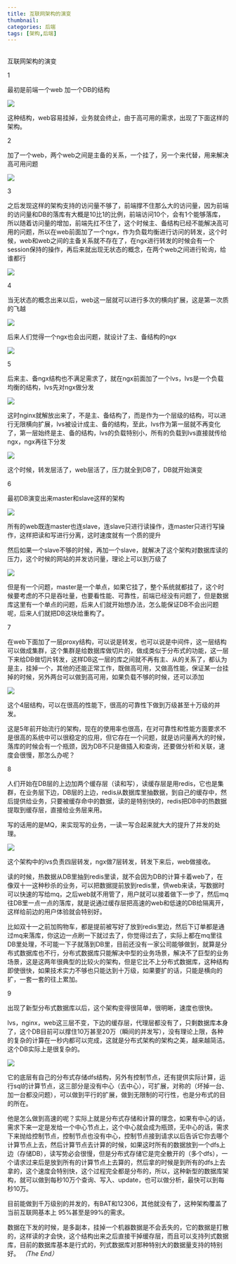```yaml
---
title: 互联网架构的演变
thumbnail: 
categories: 后端
tags: [架构,后端]
---
```

##  

互联网架构的演变

  

  

1

最初是前端一个web 加一个DB的结构

![](640_4.png)  

这种结构，web容易挂掉，业务就会终止，由于高可用的需求，出现了下面这样的架构。

2

加了一个web，两个web之间是主备的关系，一个挂了，另一个来代替，用来解决高可用问题

![](640_7.png)  

3

之后发现这样的架构支持的访问量不够了，前端撑不住那么大的访问量，因为前端的访问量和DB的落库有大概是10比1的比例，前端访问10个，会有1个能够落库，所以随着访问量的增加，前端先扛不住了，这个时候主、备结构已经不能解决高可用的问题，所以在web前面加了一个ngx，作为负载均衡进行访问的转发，这个时候，web和web之间的主备关系就不存在了，在ngx进行转发的时候会有一个session保持的操作，再后来就出现无状态的概念，在两个web之间进行轮询，给谁都行

![](640_2.png)  

4

当无状态的概念出来以后，web这一层就可以进行多次的横向扩展，这是第一次质的飞越

![](640.png)  

后来人们觉得一个ngx也会出问题，就设计了主、备结构的ngx

![](640_9.png)  

  

5

后来主、备ngx结构也不满足需求了，就在ngx前面加了一个lvs，lvs是一个负载均衡的结构，lvs先对ngx做分发

![](640_3.png)  

这时nginx就解放出来了，不是主、备结构了，而是作为一个层级的结构，可以进行无限横向扩展，lvs被设计成主、备的结构，至此，lvs作为第一层就不再变化了，第一层始终是主、备的结构，lvs的负载特别小，所有的负载到lvs直接就传给ngx，ngx再往下分发

![](640_8.png)  

这个时候，转发层活了，web层活了，压力就全到DB了，DB就开始演变

6

最初DB演变出来master和slave这样的架构

![](640_11.png)  

所有的web既连master也连slave，连slave只进行读操作，连master只进行写操作，这样把读和写进行分离，这时速度就有一个质的提升

然后如果一个slave不够的时候，再加一个slave，就解决了这个架构对数据库读的压力，这个时候的网站的并发访问量，理论上可以到万级了

![](640_1.png)  

但是有一个问题，master是一个单点，如果它挂了，整个系统就都挂了，这个时候要考虑的不只是吞吐量，也要看性能、可靠性，前端已经没有问题了，但是数据库这里有一个单点的问题，后来人们就开始想办法，怎么能保证DB不会出问题呢，后来人们就把DB这块给重构了。

7

在web下面加了一层proxy结构，可以说是转发，也可以说是中间件，这一层结构可以做成集群，这个集群是给数据库做切片的，做成类似于分布式的功能，这一层下来给DB做切片转发，这样DB这一层的库之间就不再有主、从的关系了，都认为是主，挂掉一个，其他的还能正常工作，既做高可用，又做高性能，保证某一台挂掉的时候，另外两台可以做到高可用，如果负载不够的时候，还可以添加

![](640_10.png)  

这个4层结构，可以在很高的性能下，很高的可靠性下做到万级甚至十万级的并发。

这是5年前开始流行的架构，现在的使用率也很高，在对可靠性和性能方面要求不是很高的系统中可以很稳定的应用，但它存在一个问题，就是访问量再大的时候，落库的时候会有一个瓶颈，因为DB不只是做插入和查询，还要做分析和关联，速度会很慢，那怎么办呢？

8

人们开始在DB层的上边加两个缓存层（读和写），读缓存层是用redis，它也是集群，在业务层下边，DB层的上边，redis从数据库里抽数据，到自己的缓存中，然后提供给业务，只要被缓存命中的数据，读的是特别快的，redis把DB中的热数据提取到缓存层，直接给业务层来用。

写的话用的是MQ，来实现写的业务，一读一写合起来就大大的提升了并发的处理。

![](640_6.png)  

这个架构中的lvs负责四层转发，ngx做7层转发，转发下来后，web做接收。

读的时候，热数据从DB里抽到redis里读，就不会因为DB的计算卡着web了，在像双十一这种秒杀的业务，可以把数据提前放到redis里，供web来读，写数据时可以快速的写给mq，之后web就不用管了，用户就可以接着做下一步了，然后mq往DB里一点一点的落库，就是说通过缓存层把高速的web和低速的DB给隔离开，这样给前边的用户体验就会特别好。

比如双十一之前加购物车，都是提前被写好了放到redis里边，然后下订单都是通过mq来落库，你这边一点刷一下就过去了，你觉得过去了，实际上都在mq里往DB里处理，不可能一下子就落到DB里，目前还没有一家公司能够做到，就算是分布式数据库也不行，分布式数据库只能解决中型的业务场景，解决不了巨型的业务场景，这是这两年很典型的比较火的架构，但是它比不上分布式数据库，这种结构即使很快，如果技术实力不够也只能达到十万级，如果要扩的话，只能是横向的扩，一套一套的往上累加。

9

出现了新型分布式数据库以后，这个架构变得很简单，很明晰，速度也很快。

lvs，nginx，web这三层不变，下边的缓存层，代理层都没有了，只剩数据库本身了，这个DB目前可以撑住10万甚至20万（瞬间的并发写），没有理论上限，各种的复杂的计算在一秒内都可以完成，这就是分布式架构的架构之美，越来越简洁。这个DB实际上是很复杂的。

![](640_5.png)  

它的底层有自己的分布式存储dfs结构，另外有控制节点，还有提供实际计算，运行sql的计算节点，这三部分是没有中心（去中心），可扩展，对称的（坏掉一台、加一台都没问题），可以做到平行的扩展，做到无限制的可行性，也是分布式的目的所在。

他是怎么做到高速的呢？实际上就是分布式存储和计算的理念，如果有中心的话，需求下来一定是发给一个中心节点上，这个中心就会成为瓶颈，无中心的话，需求下来抛给控制节点，控制节点也没有中心，控制节点接到请求以后告诉它你去哪个计算节点上去，然后计算节点去计算的时候，如果这时所有的数据放到一个dfs上边（存储DB），读写势必会很慢，但是分布式存储它是完全散开的（多个dfs），一个请求过来后是放到所有的计算节点上去算的，然后拿的时候是到所有的dfs上去拿的，这个速度会特别快，这个过程完全都是分布的，所以，这种新型的数据库架构，就可以做到每秒10万个查询、写入、update，也可以做分析，最快可以到每秒10万。

目前能做到千万级别的并发的，有BAT和12306，其他就没有了，这种架构覆盖了当前互联网基本上 95%甚至是99%的需求。

数据在下发的时候，是多副本，挂掉一个机器数据是不会丢失的，它的数据是打散的，这样读的才会快，这个结构出来之后直接干掉缓存层，而且可以支持列式数据库，目前的数据库基本是行式的，列式数据库对那种特别大的数据量支持的特别好。
_（The End）_


